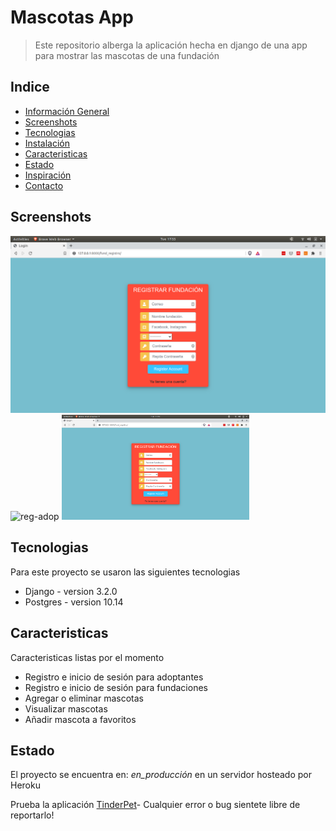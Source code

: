 # Mascotas App
> Este repositorio alberga la aplicación hecha en django de una app para mostrar las mascotas de una fundación

## Indice
* [Información General](#general-info)
* [Screenshots](#screenshots)
* [Tecnologias](#tecnologias)
* [Instalación](#setup)
* [Caracteristicas](#caracteristicas)
* [Estado](#estado)
* [Inspiración](#inspiration)
* [Contacto](#contact)

## Screenshots
![reg-fund](./img/s1.png)
![reg-adop](./img/s3.gif)
<img src="./img/s1.png" width="300">

## Tecnologias
Para este proyecto se usaron las siguientes tecnologias
* Django - version 3.2.0
* Postgres - version 10.14

## Caracteristicas
Caracteristicas listas por el momento
* Registro e inicio de sesión para adoptantes
* Registro e inicio de sesión para fundaciones
* Agregar o eliminar mascotas
* Visualizar mascotas
* Añadir mascota a favoritos


## Estado
El proyecto se encuentra en: _en_producción_ en un servidor hosteado por Heroku

Prueba la aplicación [TinderPet](https://stark-stream-31493.herokuapp.com/log/)- Cualquier error o bug sientete libre de reportarlo!


